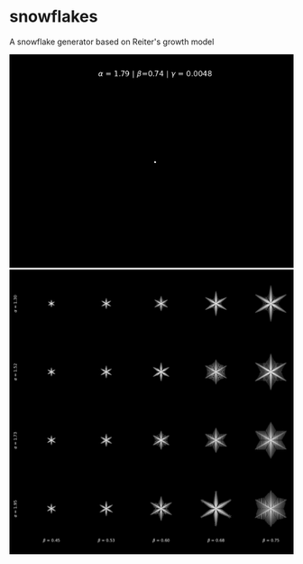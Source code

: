 # snowflakes
A snowflake generator based on Reiter's growth model

![Alt text](https://github.com/BaptisteLafoux/snowflakes/blob/main/gifs/a%3D1.79_b%3D0.74_g%3D0.0048.gif)
![An example of the snowflake shapes for different values of parameters $\alpha$ and $\beta$](https://github.com/BaptisteLafoux/snowflakes/blob/main/outputs/grid.png?raw=true)

